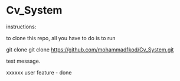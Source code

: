 # Cv_System

instructions:

to clone this repo, all you have to do is to run 

git clone git clone https://github.com/mohammad1kod/Cv_System.git


test message.

xxxxxx
 user feature - done 